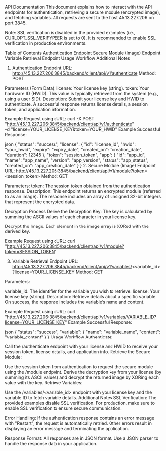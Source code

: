 API Documentation
This document explains how to interact with the API endpoints for authentication, retrieving a secure module (encrypted image), and fetching variables. All requests are sent to the host 45.13.227.206 on port 3845.

Note: SSL verification is disabled in the provided examples (i.e., CURLOPT_SSL_VERIFYPEER is set to 0). It is recommended to enable SSL verification in production environments.

Table of Contents
Authentication Endpoint
Secure Module (Image) Endpoint
Variable Retrieval Endpoint
Usage Workflow
Additional Notes

1. Authentication Endpoint
URL:
http://45.13.227.206:3845/backend/client/api/v1/authenticate
Method:
POST

Parameters (Form Data):
license: Your license key (string).
token: Your hardware ID (HWID). This value is typically retrieved from the system (e.g., using a user SID).
Description:
Submit your license key and HWID to authenticate. A successful response returns license details, a session token, and application information.

Example Request using cURL:
curl -X POST "http://45.13.227.206:3845/backend/client/api/v1/authenticate" \
     -d "license=YOUR_LICENSE_KEY&token=YOUR_HWID"
Example Successful Response:

json
{
  "status": "success",
  "license": {
    "id": "license_id",
    "hwid": "your_hwid",
    "expiry": "expiry_date",
    "created_on": "creation_date",
    "duration": 12345
  },
  "token": "session_token",
  "app": {
    "id": "app_id",
    "name": "app_name",
    "version": "app_version",
    "status": "app_status",
    "created_on": "app_creation_date"
  }
}
2. Secure Module (Image) Endpoint
URL:
http://45.13.227.206:3845/backend/client/api/v1/module?token=<session_token>
Method:
GET

Parameters:
token: The session token obtained from the authentication response.
Description:
This endpoint returns an encrypted module (referred to as an image). The response includes an array of unsigned 32-bit integers that represent the encrypted data.

Decryption Process
Derive the Decryption Key:
The key is calculated by summing the ASCII values of each character in your license key.

Decrypt the Image:
Each element in the image array is XORed with the derived key.

Example Request using cURL:
curl "http://45.13.227.206:3845/backend/client/api/v1/module?token=SESSION_TOKEN"

3. Variable Retrieval Endpoint
URL:
http://45.13.227.206:3845/backend/client/api/v1/variables/<variable_id>?license=YOUR_LICENSE_KEY
Method:
GET

Parameters:

variable_id: The identifier for the variable you wish to retrieve.
license: Your license key (string).
Description:
Retrieve details about a specific variable. On success, the response includes the variable’s name and content.

Example Request using cURL:
curl "http://45.13.227.206:3845/backend/client/api/v1/variables/VARIABLE_ID?license=YOUR_LICENSE_KEY"
Example Successful Response:

json
{
  "status": "success",
  "variable": {
    "name": "variable_name",
    "content": "variable_content"
  }
}
Usage Workflow
Authenticate:

Call the /authenticate endpoint with your license and HWID to receive your session token, license details, and application info.
Retrieve the Secure Module:

Use the session token from authentication to request the secure module using the /module endpoint.
Derive the decryption key from your license (by summing its ASCII values) and decrypt the returned image by XORing each value with the key.
Retrieve Variables:

Use the /variables/<variable_id> endpoint with your license key and the variable ID to fetch variable details.
Additional Notes
SSL Verification:
The provided examples disable SSL verification. For production, make sure to enable SSL verification to ensure secure communication.

Error Handling:
If the authentication response contains an error message with "Restart", the request is automatically retried. Other errors result in displaying an error message and terminating the application.

Response Format:
All responses are in JSON format. Use a JSON parser to handle the response data in your application.
